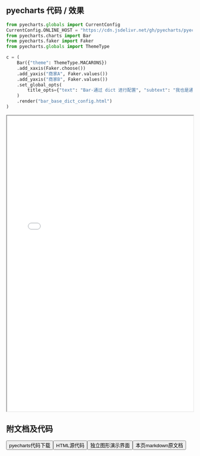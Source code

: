 
## pyecharts 代码 / 效果

```python
from pyecharts.globals import CurrentConfig
CurrentConfig.ONLINE_HOST = "https://cdn.jsdelivr.net/gh/pyecharts/pyecharts-assets@latest/assets/"
from pyecharts.charts import Bar
from pyecharts.faker import Faker
from pyecharts.globals import ThemeType

c = (
    Bar({"theme": ThemeType.MACARONS})
    .add_xaxis(Faker.choose())
    .add_yaxis("商家A", Faker.values())
    .add_yaxis("商家B", Faker.values())
    .set_global_opts(
        title_opts={"text": "Bar-通过 dict 进行配置", "subtext": "我也是通过 dict 进行配置的"}
    )
    .render("bar_base_dict_config.html")
)

```

<iframe width="100%" height="800px" src="/pyecharts/Bar/bar_base_dict_config.html"></iframe>

## 附文档及代码

<a href="https://cdn.jsdelivr.net/gh/wfy-belief/python/docs/pyecharts/Bar/bar_base_dict_config.py"><button class="mybutton">pyecharts代码下载</button></a><a href="https://cdn.jsdelivr.net/gh/wfy-belief/python/docs/pyecharts/Bar/bar_base_dict_config.html"><button class="mybutton">HTML源代码</button></a><a href="https://python.wfyblog.cn/pyecharts/Bar/bar_base_dict_config.html"><button class="mybutton">独立图形演示界面</button></a><a href="https://cdn.jsdelivr.net/gh/wfy-belief/python/docs/pyecharts/Bar/bar_base_dict_config.md"><button class="mybutton">本页markdown原文档</button></a>
